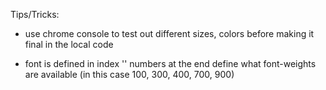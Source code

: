 Tips/Tricks:

- use chrome console to test out different sizes,
  colors before making it final in the local code

- font is defined in index
'<link href="https://fonts.googleapis.com/css?family=Lato:100,300,400,700,900" rel="stylesheet">'
  numbers at the end define what font-weights are available (in this case 100, 300, 400, 700, 900)

